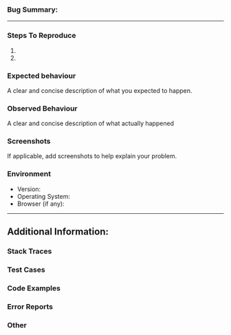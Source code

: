 ### Bug Summary: 


--- 


### Steps To Reproduce

1)
2)

### Expected behaviour

A clear and concise description of what you expected to happen.

### Observed Behaviour

A clear and concise description of what actually happened

### Screenshots

If applicable, add screenshots to help explain your problem.

### Environment

- Version: 
- Operating System: 
- Browser (if any):


---

## Additional Information:

### Stack Traces

### Test Cases

### Code Examples

### Error Reports

### Other

